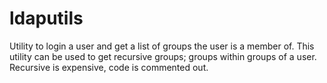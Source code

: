 ldaputils
=========

Utility to login a user and get a list of groups the user is a member of. This utility can be used to get recursive groups; groups within groups of a user. Recursive is expensive, code is commented out.